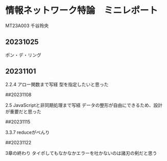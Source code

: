 # 情報ネットワーク特論　ミニレポート

MT23A003 千谷玲央

## 20231025

ポン・デ・リング

## 20231101

2.2.4 アロー関数まで写経
型を指定したいと思った

##20231108

2.5 JavaScriptと非同期処理まで写経
データの整形が自由にできるため、設計が重要だと思った


##20231115

3.3.7
reduceがべんり


##20231122

3章の終わり
タイポしてもなかなかエラーを吐かないのは諸刃の剣だと思う
